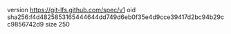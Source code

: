 version https://git-lfs.github.com/spec/v1
oid sha256:f4d4825853165444644dd749d6eb0f35e4d9cce39417d2bc94b29cc9856742d9
size 250
